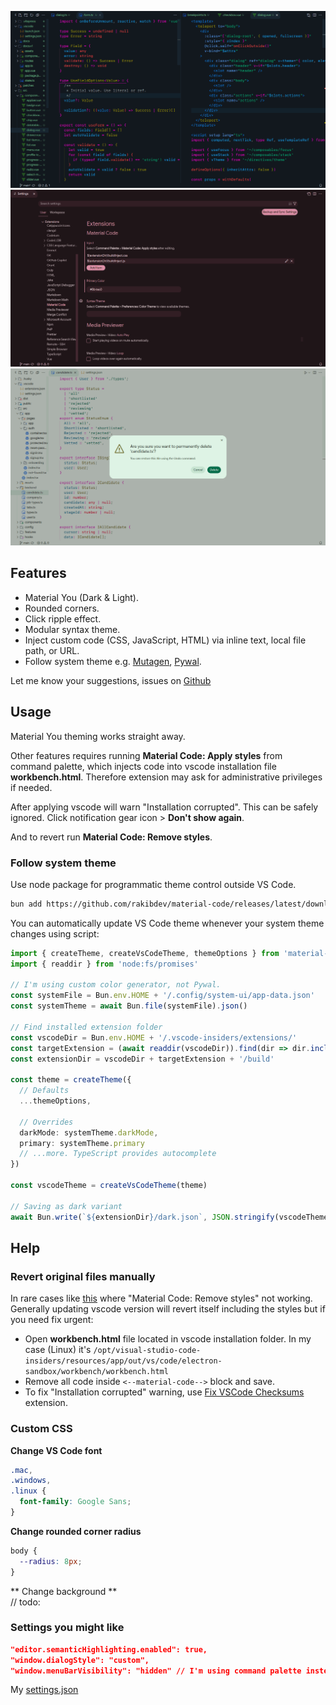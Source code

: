![Material Code Editor](https://raw.githubusercontent.com/rakibdev/material-code/main/screenshots/editor.png)
![Material Code Settings](https://raw.githubusercontent.com/rakibdev/material-code/main/screenshots/settings.png)
![Material Code Settings](https://raw.githubusercontent.com/rakibdev/material-code/main/screenshots/light-theme.png)

## Features

- Material You (Dark & Light).
- Rounded corners.
- Click ripple effect.
- Modular syntax theme.
- Inject custom code (CSS, JavaScript, HTML) via inline text, local file path, or URL.
- Follow system theme e.g. [Mutagen](https://github.com/InioX/matugen), [Pywal](https://github.com/dylanaraps/pywal).

Let me know your suggestions, issues on [Github](https://github.com/rakibdev/material-code/issues)

## Usage

Material You theming works straight away.

Other features requires running **Material Code: Apply styles** from command palette, which injects code into vscode installation file **workbench.html**. Therefore extension may ask for administrative privileges if needed.

After applying vscode will warn "Installation corrupted". This can be safely ignored. Click notification gear icon > **Don't show again**.

And to revert run **Material Code: Remove styles**.

### Follow system theme

Use node package for programmatic theme control outside VS Code.

```bash
bun add https://github.com/rakibdev/material-code/releases/latest/download/npm.tgz
```

You can automatically update VS Code theme whenever your system theme changes using script:

```typescript
import { createTheme, createVsCodeTheme, themeOptions } from 'material-code/theme'
import { readdir } from 'node:fs/promises'

// I'm using custom color generator, not Pywal.
const systemFile = Bun.env.HOME + '/.config/system-ui/app-data.json'
const systemTheme = await Bun.file(systemFile).json()

// Find installed extension folder
const vscodeDir = Bun.env.HOME + '/.vscode-insiders/extensions/'
const targetExtension = (await readdir(vscodeDir)).find(dir => dir.includes('material-code'))
const extensionDir = vscodeDir + targetExtension + '/build'

const theme = createTheme({
  // Defaults
  ...themeOptions,

  // Overrides
  darkMode: systemTheme.darkMode,
  primary: systemTheme.primary
  // ...more. TypeScript provides autocomplete
})

const vscodeTheme = createVsCodeTheme(theme)

// Saving as dark variant
await Bun.write(`${extensionDir}/dark.json`, JSON.stringify(vscodeTheme))
```

## Help

### Revert original files manually

In rare cases like [this](https://github.com/rakibdev/material-code/issues/2) where "Material Code: Remove styles" not working. Generally updating vscode version will revert itself including the styles but if you need fix urgent:

- Open **workbench.html** file located in vscode installation folder.
  In my case (Linux) it's `/opt/visual-studio-code-insiders/resources/app/out/vs/code/electron-sandbox/workbench/workbench.html`
- Remove all code inside `<--material-code-->` block and save.
- To fix "Installation corrupted" warning, use [Fix VSCode Checksums](https://marketplace.visualstudio.com/items?itemName=lehni.vscode-fix-checksums) extension.

### Custom CSS

**Change VS Code font**<br>

```css
.mac,
.windows,
.linux {
  font-family: Google Sans;
}
```

**Change rounded corner radius**<br>

```css
body {
  --radius: 8px;
}
```

** Change background **<br>
// todo:

### Settings you might like

```json
"editor.semanticHighlighting.enabled": true,
"window.dialogStyle": "custom",
"window.menuBarVisibility": "hidden" // I'm using command palette instead.
```

My [settings.json](https://github.com/rakibdev/dotfiles/blob/main/home/rakib/.config/Code%20-%20Insiders/User/settings.json)
